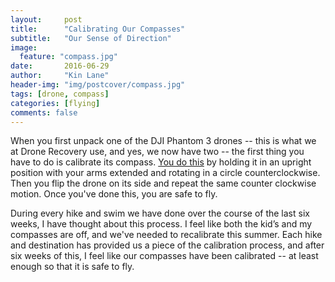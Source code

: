 ```yaml
---
layout:     post
title:      "Calibrating Our Compasses"
subtitle:   "Our Sense of Direction"
image:
  feature: "compass.jpg"
date:       2016-06-29
author:     "Kin Lane"
header-img: "img/postcover/compass.jpg"
tags: [drone, compass]
categories: [flying]
comments: false
---
```

When you first unpack one of the DJI Phantom 3 drones -- this is what we at Drone Recovery use, and yes, we now have two -- the first thing you have to do is calibrate its compass. <a href="https://youtu.be/DHCDJKChXTE">You do this</a> by holding it in an upright position with your arms extended and rotating in a circle counterclockwise. Then you flip the drone on its side and repeat the same counter clockwise motion. Once you've done this, you are safe to fly.

During every hike and swim we have done over the course of the last six weeks, I have thought about this process. I feel like both the kid’s and my compasses are off, and we've needed to recalibrate this summer. Each hike and destination has provided us a piece of the calibration process, and after six weeks of this, I feel like our compasses have been calibrated -- at least enough so that it is safe to fly.